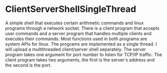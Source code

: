 # ClientServerShellSingleThread
A simple shell that executes certain arithmetic commands and linux programs through a network socket. There is a client program that accepts user commands and a server program that handles multiple clients and executes their commands. Most functions used in both programs are system APIs for linux. The programs are implemented as a single thread. I will upload a multithreaded client/server shell separately. 
The server program takes one argument for port number to listen for TCP/IP traffic.
The client program takes two arguments, the first is the server's address and the second is the port.
